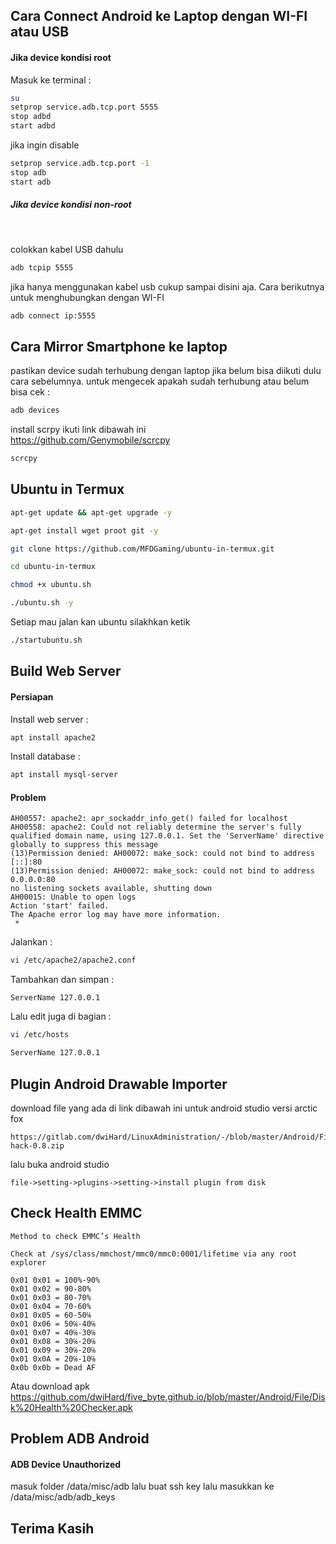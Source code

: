 ## Cara Connect Android ke Laptop dengan WI-FI atau USB
#### Jika device kondisi root<br>
Masuk ke terminal :

``` sh
su
setprop service.adb.tcp.port 5555
stop adbd
start adbd
```

jika ingin disable

``` sh
setprop service.adb.tcp.port -1
stop adb
start adb
```

##### Jika device kondisi non-root

<br>

colokkan kabel USB dahulu

``` sh
adb tcpip 5555
```
jika hanya menggunakan kabel usb cukup sampai disini aja. Cara berikutnya untuk menghubungkan dengan WI-FI

```sh
adb connect ip:5555
```


## Cara Mirror Smartphone ke laptop
pastikan device sudah terhubung dengan laptop jika belum bisa diikuti dulu cara sebelumnya. untuk mengecek apakah sudah terhubung atau belum bisa cek :
```sh
adb devices
```
install scrpy ikuti link dibawah ini <br>
https://github.com/Genymobile/scrcpy

```sh
scrcpy
```

## Ubuntu in Termux
```sh
apt-get update && apt-get upgrade -y
```

``` sh
apt-get install wget proot git -y
```

``` sh
git clone https://github.com/MFDGaming/ubuntu-in-termux.git
```

```sh
cd ubuntu-in-termux
```

``` sh
chmod +x ubuntu.sh
```
```sh
./ubuntu.sh -y
```
Setiap mau jalan kan ubuntu silakhkan ketik
```sh
./startubuntu.sh
```

## Build Web Server

#### Persiapan
Install web server :
``` sh
apt install apache2
```
Install database :
``` sh
apt install mysql-server
```
#### Problem

```
AH00557: apache2: apr_sockaddr_info_get() failed for localhost
AH00558: apache2: Could not reliably determine the server's fully qualified domain name, using 127.0.0.1. Set the 'ServerName' directive globally to suppress this message
(13)Permission denied: AH00072: make_sock: could not bind to address [::]:80
(13)Permission denied: AH00072: make_sock: could not bind to address 0.0.0.0:80
no listening sockets available, shutting down
AH00015: Unable to open logs
Action 'start' failed.
The Apache error log may have more information.
 *
```
Jalankan :

```sh
vi /etc/apache2/apache2.conf
```
Tambahkan dan simpan :
```
ServerName 127.0.0.1
```

Lalu edit juga di bagian :
``` sh
vi /etc/hosts
```
``` sh
ServerName 127.0.0.1
```

## Plugin Android Drawable Importer
download file yang ada di link dibawah ini untuk android studio versi arctic fox
```
https://gitlab.com/dwiHard/LinuxAdministration/-/blob/master/Android/File/ADI-hack-0.8.zip
```
lalu buka android studio
```
file->setting->plugins->setting->install plugin from disk
```

## Check Health EMMC
``` 
Method to check EMMC’s Health 

Check at /sys/class/mmchost/mmc0/mmc0:0001/lifetime via any root explorer 

0x01 0x01 = 100%-90%
0x01 0x02 = 90-80%
0x01 0x03 = 80-70%
0x01 0x04 = 70-60%
0x01 0x05 = 60-50℅
0x01 0x06 = 50℅-40℅
0x01 0x07 = 40℅-30℅
0x01 0x08 = 30℅-20℅
0x01 0x09 = 30℅-20℅
0x01 0x0A = 20℅-10℅
0x0b 0x0b = Dead AF 
```
Atau download apk
https://github.com/dwiHard/five_byte.github.io/blob/master/Android/File/Disk%20Health%20Checker.apk

## Problem ADB Android
#### ADB Device Unauthorized
masuk folder /data/misc/adb lalu buat ssh key lalu masukkan ke /data/misc/adb/adb_keys

## Terima Kasih